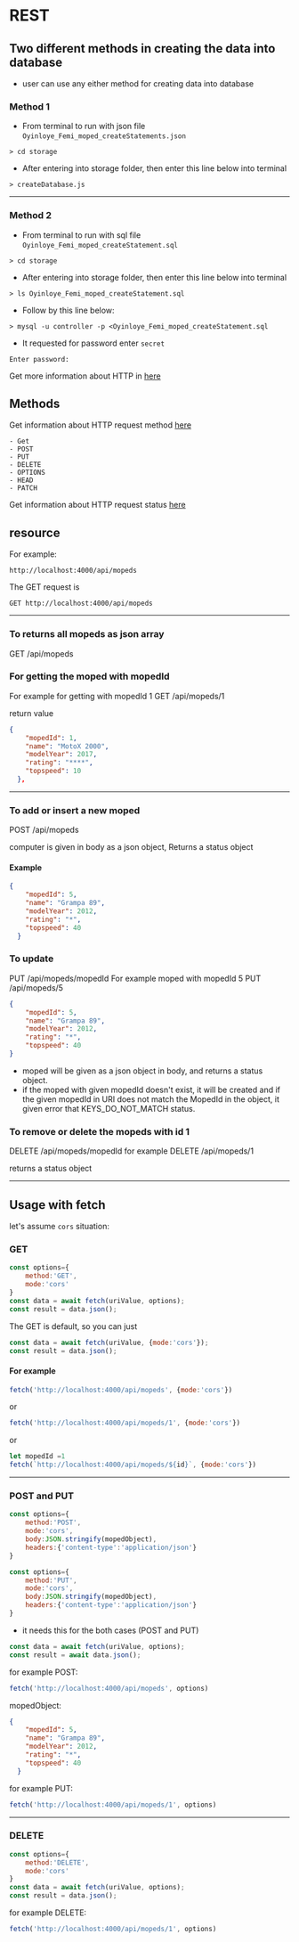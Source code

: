 # REST

## Two different methods in creating the data into database
- user can use any either method for creating data into database

### Method 1
- From terminal to run with json file `Oyinloye_Femi_moped_createStatements.json`

```shell
> cd storage
```
- After entering into storage folder, then enter this line below into terminal 

```shell
> createDatabase.js
```

---
### Method 2

- From terminal to run with sql file `Oyinloye_Femi_moped_createStatement.sql`

```shell
> cd storage
```
- After entering into storage folder, then enter this line below into terminal 

```shell
> ls Oyinloye_Femi_moped_createStatement.sql
```

- Follow by this line below:

```shell
> mysql -u controller -p <Oyinloye_Femi_moped_createStatement.sql
```
- It requested for password enter `secret`
```shell
Enter password: 
```


Get more information about HTTP in [here](https://developer.mozilla.org/en-US/docs/Web/HTTP)


## Methods
Get information about HTTP request method [here](https://developer.mozilla.org/en-US/docs/Web/HTTP/Methods)

    - Get
    - POST
    - PUT
    - DELETE
    - OPTIONS
    - HEAD
    - PATCH


Get information about HTTP request status [here](https://developer.mozilla.org/en-US/docs/Web/HTTP/status)


## resource 

For example:
```
http://localhost:4000/api/mopeds
```

The GET request is 

```
GET http://localhost:4000/api/mopeds
```
---
### To returns all mopeds as json array
GET /api/mopeds

### For getting the moped with mopedId

For example for getting with mopedId 1
GET /api/mopeds/1

return value
```json
{
    "mopedId": 1,
    "name": "MotoX 2000",
    "modelYear": 2017,
    "rating": "****",
    "topspeed": 10
  },
```
---
### To add or insert a new moped 
POST /api/mopeds

computer is given in body as a json object, Returns a status object

#### Example

```json
{
    "mopedId": 5,
    "name": "Grampa 89",
    "modelYear": 2012,
    "rating": "*",
    "topspeed": 40
  }
```

### To update
PUT /api/mopeds/mopedId
 For example moped with mopedId 5
PUT /api/mopeds/5
```json
{
    "mopedId": 5,
    "name": "Grampa 89",
    "modelYear": 2012,
    "rating": "*",
    "topspeed": 40
}
```
- moped will be given as a json object in body, and returns a status object.
- if the moped with given mopedId doesn't exist, 
it will be created and if the given mopedId in URI does not match the MopedId in the object, it given error that KEYS_DO_NOT_MATCH status.

### To remove or delete the mopeds with id 1

DELETE /api/mopeds/mopedId
for example
DELETE /api/mopeds/1

returns a status object

---
## Usage with fetch

let's assume `cors` situation:

### GET 
```js
const options={
    method:'GET',
    mode:'cors'
}
const data = await fetch(uriValue, options);
const result = data.json();
```

The GET is default, so you can just
```js
const data = await fetch(uriValue, {mode:'cors'});
const result = data.json();
```

#### For example
```js
fetch('http://localhost:4000/api/mopeds', {mode:'cors'})
```
or

```js
fetch('http://localhost:4000/api/mopeds/1', {mode:'cors'})
```
or 
```js
let mopedId =1
fetch(`http://localhost:4000/api/mopeds/${id}`, {mode:'cors'})
```

---
### POST and PUT

```js
const options={
    method:'POST',
    mode:'cors',
    body:JSON.stringify(mopedObject),
    headers:{'content-type':'application/json'}
}
```

```js
const options={
    method:'PUT',
    mode:'cors',
    body:JSON.stringify(mopedObject),
    headers:{'content-type':'application/json'}
}
```
- it needs this for the both cases (POST and PUT)
```js
const data = await fetch(uriValue, options);
const result = await data.json();
```

for example POST:

```js
fetch('http://localhost:4000/api/mopeds', options)
```
mopedObject:
```json
{
    "mopedId": 5,
    "name": "Grampa 89",
    "modelYear": 2012,
    "rating": "*",
    "topspeed": 40
  }
```
for example PUT:

```js
fetch('http://localhost:4000/api/mopeds/1', options)
```
---
### DELETE

```js
const options={
    method:'DELETE',
    mode:'cors'
}
const data = await fetch(uriValue, options);
const result = data.json();
```

for example DELETE:
```js
fetch('http://localhost:4000/api/mopeds/1', options)
```